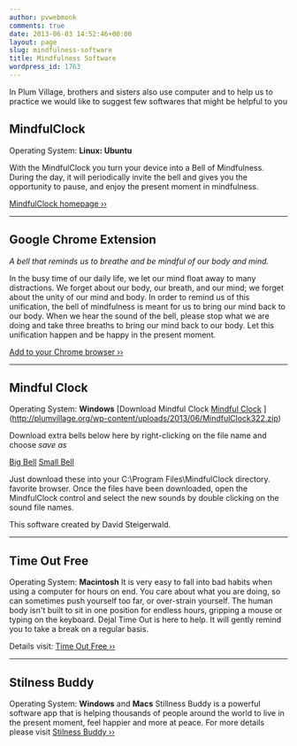 ```yaml
---
author: pvwebmonk
comments: true
date: 2013-06-03 14:52:46+00:00
layout: page
slug: mindfulness-software
title: Mindfulness Software
wordpress_id: 1763
---
```


In Plum Village, brothers and sisters also use computer and to help us to practice we would like to suggest few softwares that might be helpful to you




## MindfulClock


Operating System: **Linux: Ubuntu**

With the MindfulClock you turn your device into a Bell of Mindfulness. During the day, it will periodically invite the bell and gives you the opportunity to pause, and enjoy the present moment in mindfulness.

[MindfulClock homepage ››](http://ulrich3110.github.io/mfc/)



* * *





## Google Chrome Extension


_A bell that reminds us to breathe and be mindful of our body and mind._

In the busy time of our daily life, we let our mind float away to many distractions. We forget about our body, our breath, and our mind; we forget about the unity of our mind and body. In order to remind us of this unification, the bell of mindfulness is meant for us to bring our mind back to our body. When we hear the sound of the bell, please stop what we are doing and take three breaths to bring our mind back to our body. Let this unification happen and be happy in the present moment.

[Add to your Chrome browser ›› ](https://chrome.google.com/webstore/detail/bell-of-mindfulness/lggmmceliiaoddfnbaccgpfnpoifilic)



* * *




## Mindful Clock


Operating System: **Windows**
[Download Mindful Clock [Mindful Clock](http://plumvillage.org/wp-content/uploads/2013/06/MindfulClock322.zip)
](http://plumvillage.org/wp-content/uploads/2013/06/MindfulClock322.zip)

Download extra bells below here by right-clicking on the file name and choose _save as_

[Big Bell](http://plumvillage.org/wp-content/uploads/2013/06/Bell2.wav)
[Small Bell](http://plumvillage.org/wp-content/uploads/2013/06/sBell2.wav)

Just download these into your C:\Program Files\MindfulClock directory. favorite browser. Once the files have been downloaded, open the MindfulClock control and select the new sounds by double clicking on the sound file names.

This software created by David Steigerwald.



* * *




##  Time Out Free 


Operating System: **Macintosh**
It is very easy to fall into bad habits when using a computer for hours on end. You care about what you are doing, so can sometimes push yourself too far, or over-strain yourself. The human body isn't built to sit in one position for endless hours, gripping a mouse or typing on the keyboard. Dejal Time Out is here to help. It will gently remind you to take a break on a regular basis. 

Details visit: [Time Out Free ››](https://itunes.apple.com/us/app/time-out-free/id402592703?l=es&mt=12)



* * *





## Stilness Buddy


Operating System: **Windows** and **Macs**
Stillness Buddy is a powerful software app that is helping thousands of people around the world to live in the present moment, feel happier and more at peace. For more details please visit [Stilness Buddy ››](http://www.stillnessbuddy.com/)


